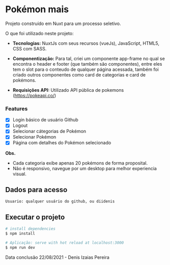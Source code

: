 # Pokémon mais 

Projeto construído em Nuxt para um processo seletivo.

O que foi utilizado neste projeto:

- **Tecnologias:** NuxtJs com seus recursos (vueJs), JavaScript, HTML5, CSS com SASS.

- **Componentização:** Para tal, criei um componente app-frame no qual se encontra o header e footer (que também são componentes), entre eles tem o slot para o conteudo de qualquer página acessada, também foi criado outros componentes como card de categorias e card de pokémons.

- **Requisições API:** Utilizado API pública de pokemons (https://pokeapi.co/)


### Features

- [x] Login básico de usuário Github
- [x] Logout 
- [x] Selecionar cátegorias de Pokémon
- [x] Selecionar Pokémon
- [x] Página com detalhes do Pokémon selecionado

**Obs.** 
  - Cada categoria exibe apenas 20 pokémons de forma proposital.
  - Não é responsivo, navegue por um desktop para melhor experiencia visual.

## Dados para acesso

    Usuario: qualquer usuário do github, ou diidenis
    

## Executar o projeto

```bash
# install dependencies
$ npm install

# Aplicação: serve with hot reload at localhost:3000
$ npm run dev
```

Data conclusão 22/08/2021 - Denis Izaias Pereira

